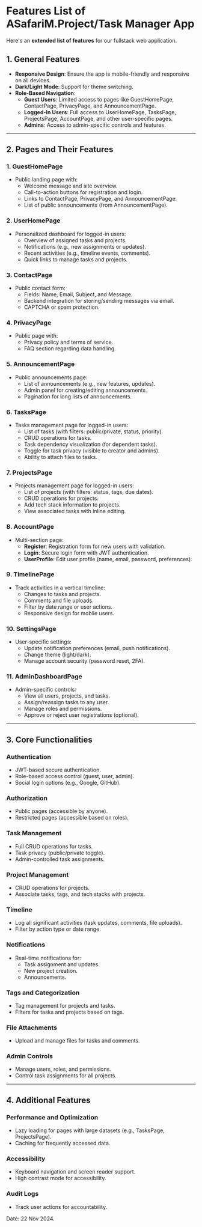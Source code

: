 # Features List of ASafariM.Project/Task Manager App

Here's an **extended list of features** for our fullstack web application.

## **1. General Features**

- **Responsive Design**: Ensure the app is mobile-friendly and responsive on all devices.
- **Dark/Light Mode**: Support for theme switching.
- **Role-Based Navigation**:
  - **Guest Users**: Limited access to pages like GuestHomePage, ContactPage, PrivacyPage, and AnnouncementPage.
  - **Logged-In Users**: Full access to UserHomePage, TasksPage, ProjectsPage, AccountPage, and other user-specific pages.
  - **Admins**: Access to admin-specific controls and features.

---

## **2. Pages and Their Features**

### **1. GuestHomePage**

- Public landing page with:
  - Welcome message and site overview.
  - Call-to-action buttons for registration and login.
  - Links to ContactPage, PrivacyPage, and AnnouncementPage.
  - List of public announcements (from AnnouncementPage).

### **2. UserHomePage**

- Personalized dashboard for logged-in users:
  - Overview of assigned tasks and projects.
  - Notifications (e.g., new assignments or updates).
  - Recent activities (e.g., timeline events, comments).
  - Quick links to manage tasks and projects.

### **3. ContactPage**

- Public contact form:
  - Fields: Name, Email, Subject, and Message.
  - Backend integration for storing/sending messages via email.
  - CAPTCHA or spam protection.

### **4. PrivacyPage**

- Public page with:
  - Privacy policy and terms of service.
  - FAQ section regarding data handling.

### **5. AnnouncementPage**

- Public announcements page:
  - List of announcements (e.g., new features, updates).
  - Admin panel for creating/editing announcements.
  - Pagination for long lists of announcements.

### **6. TasksPage**

- Tasks management page for logged-in users:
  - List of tasks (with filters: public/private, status, priority).
  - CRUD operations for tasks.
  - Task dependency visualization (for dependent tasks).
  - Toggle for task privacy (visible to creator and admins).
  - Ability to attach files to tasks.

### **7. ProjectsPage**

- Projects management page for logged-in users:
  - List of projects (with filters: status, tags, due dates).
  - CRUD operations for projects.
  - Add tech stack information to projects.
  - View associated tasks with inline editing.

### **8. AccountPage**

- Multi-section page:
  - **Register**: Registration form for new users with validation.
  - **Login**: Secure login form with JWT authentication.
  - **UserProfile**: Edit user profile (name, email, password, preferences).

### **9. TimelinePage**

- Track activities in a vertical timeline:
  - Changes to tasks and projects.
  - Comments and file uploads.
  - Filter by date range or user actions.
  - Responsive design for mobile users.

### **10. SettingsPage**

- User-specific settings:
  - Update notification preferences (email, push notifications).
  - Change theme (light/dark).
  - Manage account security (password reset, 2FA).

### **11. AdminDashboardPage**

- Admin-specific controls:
  - View all users, projects, and tasks.
  - Assign/reassign tasks to any user.
  - Manage roles and permissions.
  - Approve or reject user registrations (optional).

---

## **3. Core Functionalities**

### **Authentication**

- JWT-based secure authentication.
- Role-based access control (guest, user, admin).
- Social login options (e.g., Google, GitHub).

### **Authorization**

- Public pages (accessible by anyone).
- Restricted pages (accessible based on roles).

### **Task Management**

- Full CRUD operations for tasks.
- Task privacy (public/private toggle).
- Admin-controlled task assignments.

### **Project Management**

- CRUD operations for projects.
- Associate tasks, tags, and tech stacks with projects.

### **Timeline**

- Log all significant activities (task updates, comments, file uploads).
- Filter by action type or date range.

### **Notifications**

- Real-time notifications for:
  - Task assignment and updates.
  - New project creation.
  - Announcements.

### **Tags and Categorization**

- Tag management for projects and tasks.
- Filters for tasks and projects based on tags.

### **File Attachments**

- Upload and manage files for tasks and comments.

### **Admin Controls**

- Manage users, roles, and permissions.
- Control task assignments for all projects.

---

## **4. Additional Features**

### **Performance and Optimization**

- Lazy loading for pages with large datasets (e.g., TasksPage, ProjectsPage).
- Caching for frequently accessed data.

### **Accessibility**

- Keyboard navigation and screen reader support.
- High contrast mode for accessibility.

### **Audit Logs**

- Track user actions for accountability.

Date: 22 Nov 2024.
